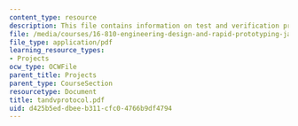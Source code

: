 ```yaml
---
content_type: resource
description: This file contains information on test and verification protocol.
file: /media/courses/16-810-engineering-design-and-rapid-prototyping-january-iap-2005/d425b5eddbeeb311cfc04766b9df4794_tandvprotocol.pdf
file_type: application/pdf
learning_resource_types:
- Projects
ocw_type: OCWFile
parent_title: Projects
parent_type: CourseSection
resourcetype: Document
title: tandvprotocol.pdf
uid: d425b5ed-dbee-b311-cfc0-4766b9df4794
---
```


